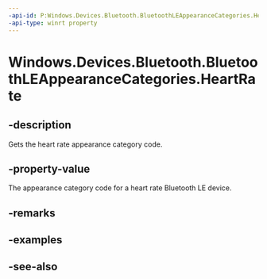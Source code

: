 ----api-id: P:Windows.Devices.Bluetooth.BluetoothLEAppearanceCategories.HeartRate
-api-type: winrt property
---<!-- Property syntaxpublic ushort HeartRate { get; }--># Windows.Devices.Bluetooth.BluetoothLEAppearanceCategories.HeartRate## -descriptionGets the heart rate appearance category code.## -property-valueThe appearance category code for a heart rate Bluetooth LE device.## -remarks## -examples## -see-also